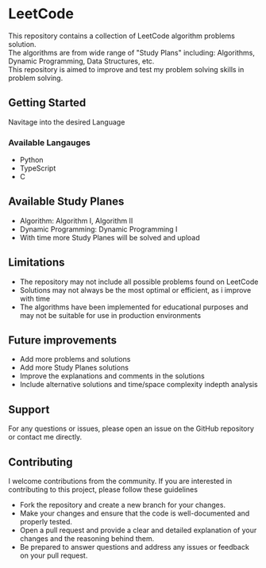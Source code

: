 <h1>LeetCode</h1>
<p>
   This repository contains a collection of LeetCode algorithm problems solution.<br>
   The algorithms are from wide range of "Study Plans" including: Algorithms, Dynamic Programming, Data Structures, etc.<br>
   This repository is aimed to improve and test my problem solving skills in problem solving.
</p>

<h2>Getting Started</h2>
<p>Navitage into the desired Language</p>

<h3>Available Langauges</h3>
<ul>
   <li>Python</li>
   <li>TypeScript</li>
   <li>C</li>
</ul>

<h2>Available Study Planes</h2>
<ul>
   <li>Algorithm: Algorithm I, Algorithm II</li>
   <li>Dynamic Programming: Dynamic Programming I</li>
   <li>With time more Study Planes will be solved and upload</li>
</ul>

<h2>Limitations</h2>
<ul>
   <li>The repository may not include all possible problems found on LeetCode</li>
   <li>Solutions may not always be the most optimal or efficient, as i improve with time</li>
   <li>The algorithms have been implemented for educational purposes and may not be suitable for use in production environments</li>
</ul>

<h2>Future improvements</h2>
<ul>
   <li>Add more problems and solutions</li>
   <li>Add more Study Planes solutions</li>
   <li>Improve the explanations and comments in the solutions</li>
   <li>Include alternative solutions and time/space complexity indepth analysis</li>
</ul>

<h2>Support</h2>
<p>For any questions or issues, please open an issue on the GitHub repository or contact me directly.</p>

<h2>Contributing</h2>
<p>I welcome contributions from the community. If you are interested in contributing to this project, please follow these guidelines</p>
<ul>
  <li>Fork the repository and create a new branch for your changes.</li>
  <li>Make your changes and ensure that the code is well-documented and properly tested.</li>
  <li>Open a pull request and provide a clear and detailed explanation of your changes and the reasoning behind them.</li>
  <li>Be prepared to answer questions and address any issues or feedback on your pull request.</li>
</ul>
